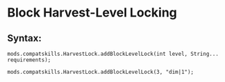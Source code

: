 # Block Harvest-Level Locking

## Syntax:
```
mods.compatskills.HarvestLock.addBlockLevelLock(int level, String... requirements);

mods.compatskills.HarvestLock.addBlockLevelLock(3, "dim|1");
```